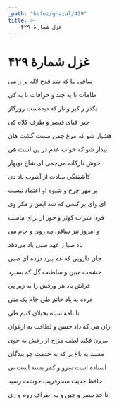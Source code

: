 ```yaml
---
_path: "hafez/ghazal/429"
title: >-
    غزل شمارهٔ ۴۲۹
---
```

# غزل شمارهٔ ۴۲۹

<div class="b" id="bn1"><div class="m1"><p>ساقی بیا که شد قدح لاله پر ز می</p></div>
<div class="m2"><p>طامات تا به چند و خرافات تا به کی</p></div></div>
<div class="b" id="bn2"><div class="m1"><p>بگذر ز کبر و ناز که دیده‌ست روزگار</p></div>
<div class="m2"><p>چین قبای قیصر و طرف کلاه کی</p></div></div>
<div class="b" id="bn3"><div class="m1"><p>هشیار شو که مرغ چمن مست گشت هان</p></div>
<div class="m2"><p>بیدار شو که خواب عدم در پی است هی</p></div></div>
<div class="b" id="bn4"><div class="m1"><p>خوش نازکانه می‌چمی ای شاخ نوبهار</p></div>
<div class="m2"><p>کآشفتگی مبادت از آشوب باد دی</p></div></div>
<div class="b" id="bn5"><div class="m1"><p>بر مهر چرخ و شیوه او اعتماد نیست</p></div>
<div class="m2"><p>ای وای بر کسی که شد ایمن ز مکر وی</p></div></div>
<div class="b" id="bn6"><div class="m1"><p>فردا شراب کوثر و حور از برای ماست</p></div>
<div class="m2"><p>و امروز نیز ساقی مه روی و جام می</p></div></div>
<div class="b" id="bn7"><div class="m1"><p>باد صبا ز عهد صبی یاد می‌دهد</p></div>
<div class="m2"><p>جان دارویی که غم ببرد درده ای صبی</p></div></div>
<div class="b" id="bn8"><div class="m1"><p>حشمت مبین و سلطنت گل که بسپرد</p></div>
<div class="m2"><p>فراش باد هر ورقش را به زیر پی</p></div></div>
<div class="b" id="bn9"><div class="m1"><p>درده به یاد حاتم طی جام یک منی</p></div>
<div class="m2"><p>تا نامه سیاه بخیلان کنیم طی</p></div></div>
<div class="b" id="bn10"><div class="m1"><p>زان می که داد حسن و لطافت به ارغوان</p></div>
<div class="m2"><p>بیرون فکند لطف مزاج از رخش به خوی</p></div></div>
<div class="b" id="bn11"><div class="m1"><p>مسند به باغ بر که به خدمت چو بندگان</p></div>
<div class="m2"><p>استاده است سرو و کمر بسته است نی</p></div></div>
<div class="b" id="bn12"><div class="m1"><p>حافظ حدیث سحرفریب خوشت رسید</p></div>
<div class="m2"><p>تا حد مصر و چین و به اطراف روم و ری</p></div></div>

